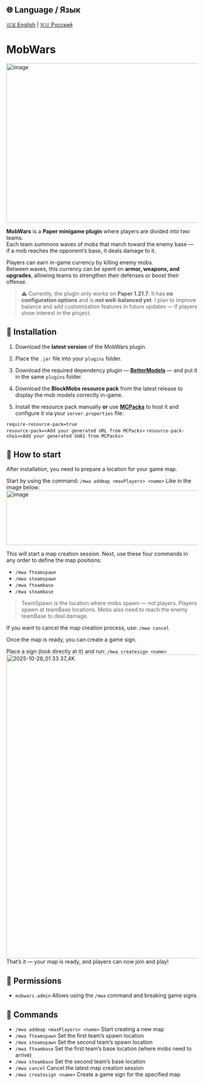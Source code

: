 ## 🌐 Language / Язык
[🇬🇧 English](README_en.md) | [🇷🇺 Русский](README_ru.md)

# MobWars
<img width="700" height="420" alt="image" src="https://github.com/user-attachments/assets/baf6a798-41e7-4a1f-9e0d-6d363ac04095" />


**MobWars** is a **Paper minigame plugin** where players are divided into two teams.  
Each team summons waves of mobs that march toward the enemy base — if a mob reaches the opponent’s base, it deals damage to it.

Players can earn in-game currency by killing enemy mobs.  
Between waves, this currency can be spent on **armor, weapons, and upgrades**, allowing teams to strengthen their defenses or boost their offense.

> ⚠️ Currently, the plugin only works on **Paper 1.21.7**.   It has **no
> configuration options** and is **not well-balanced yet**.   I plan to
> improve balance and add customization features in future updates — if
> players show interest in the project.


## 🧩 Installation

1.  Download the **latest version** of the MobWars plugin.
    
2.  Place the `.jar` file into your `plugins` folder.
    
3.  Download the required dependency plugin — [**BetterModels**](https://github.com/toxicity188/BetterModel) — and put it in the same `plugins` folder.
    
4.  Download the **BlockMobs resource pack** from the latest release to display the mob models correctly in-game.
    
5.  Install the resource pack manually **or** use [**MCPacks**](https://mc-packs.net) to host it and configure it via your `server.properties` file:
    

`require-resource-pack=true`  
`resource-pack=<Add your generated URL from MCPacks>`
`resource-pack-sha1=<Add your generated SHA1 from MCPacks>`

## 🚀 How to start
After installation, you need to prepare a location for your game map.

Start by using the command:
`/mwa addmap <maxPlayers> <name>`
Like in the image below:
<img width="621" height="144" alt="image" src="https://github.com/user-attachments/assets/915f8253-3ad1-460d-905e-a20f73b01146" />

This will start a map creation session.
Next, use these four commands in any order to define the map positions:
- `/mwa fteamspawn`
- `/mwa steamspawn`
- `/mwa fteambase` 
- `/mwa steambase`

> TeamSpawn is the location where mobs spawn — not players.
> Players spawn at teamBase locations.
> Mobs also need to reach the enemy teamBase to deal damage.

If you want to cancel the map creation process, use:
`/mwa cancel`

Once the map is ready, you can create a game sign.

Place a sign (look directly at it) and run:
`/mwa createsign <name>`
<img width="1000" height="800" alt="2025-10-28_01 33 37_4K" src="https://github.com/user-attachments/assets/33c5af4d-1549-4849-852a-b65709ef144f" />
That’s it — your map is ready, and players can now join and play!

## 🔑 Permissions

- `mobwars.admin`
Allows using the `/mwa` command and breaking game signs

## 💬 Commands
 - `/mwa addmap <maxPlayers> <name>` Start creating a new map
 - `/mwa fteamspawn` Set the first team’s spawn location
 - `/mwa steamspawn` Set the second team’s spawn location
 - `/mwa fteambase` Set the first team’s base location (where mobs need to arrive)
 - `/mwa steambase` Set the second team’s base location
 - `/mwa cancel` Cancel the latest map creation session
 - `/mwa createsign <name>` Create a game sign for the specified map
